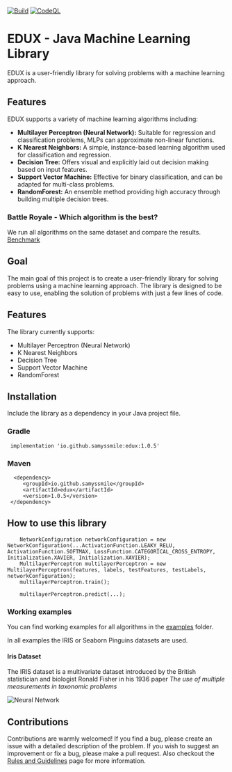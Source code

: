 [![Build](https://github.com/Samyssmile/edux/actions/workflows/gradle.yml/badge.svg?branch=main)](https://github.com/Samyssmile/edux/actions/workflows/gradle.yml)
[![CodeQL](https://github.com/Samyssmile/edux/actions/workflows/codeql-analysis.yml/badge.svg?branch=main)](https://github.com/Samyssmile/edux/actions/workflows/codeql-analysis.yml)
# EDUX - Java Machine Learning Library

EDUX is a user-friendly library for solving problems with a machine learning approach.

## Features

EDUX supports a variety of machine learning algorithms including:

- **Multilayer Perceptron (Neural Network):** Suitable for regression and classification problems, MLPs can approximate non-linear functions.
- **K Nearest Neighbors:** A simple, instance-based learning algorithm used for classification and regression.
- **Decision Tree:** Offers visual and explicitly laid out decision making based on input features.
- **Support Vector Machine:** Effective for binary classification, and can be adapted for multi-class problems.
- **RandomForest:** An ensemble method providing high accuracy through building multiple decision trees.

### Battle Royale - Which algorithm is the best?
We run all algorithms on the same dataset and compare the results.
[Benchmark](https://github.com/Samyssmile/edux/discussions/42)

## Goal
The main goal of this project is to create a user-friendly library for solving problems using a machine learning approach. The library is designed to be easy to use, enabling the solution of problems with just a few lines of code.

## Features

The library currently supports:

- Multilayer Perceptron (Neural Network)
- K Nearest Neighbors
- Decision Tree
- Support Vector Machine
- RandomForest

## Installation

Include the library as a dependency in your Java project file.

### Gradle

```
 implementation 'io.github.samyssmile:edux:1.0.5'
```

### Maven
```
  <dependency>
     <groupId>io.github.samyssmile</groupId>
     <artifactId>edux</artifactId>
     <version>1.0.5</version>
 </dependency>
```

## How to use this library

        NetworkConfiguration networkConfiguration = new NetworkConfiguration(...ActivationFunction.LEAKY_RELU, ActivationFunction.SOFTMAX, LossFunction.CATEGORICAL_CROSS_ENTROPY, Initialization.XAVIER, Initialization.XAVIER);
        MultilayerPerceptron multilayerPerceptron = new MultilayerPerceptron(features, labels, testFeatures, testLabels, networkConfiguration);
        multilayerPerceptron.train();

        multilayerPerceptron.predict(...);

### Working examples
You can find working examples for all algorithms in the [examples](https://github.com/Samyssmile/edux/tree/main/example/src/main/java/de/example) folder.

In all examples the IRIS or Seaborn Pinguins datasets are used.

#### Iris Dataset
The IRIS dataset is a multivariate dataset introduced by the British statistician and biologist Ronald Fisher in his 1936 paper *The use of multiple measurements in taxonomic problems*

![Neural Network](https://hc-linux.eu/github/iris-nn.png)
## Contributions


Contributions are warmly welcomed! If you find a bug, please create an issue with a detailed description of the problem. If you wish to suggest an improvement or fix a bug, please make a pull request. Also checkout the [Rules and Guidelines](https://github.com/Samyssmile/edux/wiki/Rules-&-Guidelines-for-New-Developers) page for more information.
